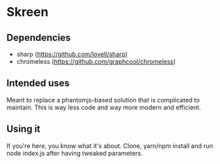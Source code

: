 # Skreen

## Dependencies

- sharp (https://github.com/lovell/sharp)
- chromeless (https://github.com/graphcool/chromeless)

## Intended uses

Meant to replace a phantomjs-based solution that is complicated to maintain. This is way less code and way more modern and efficient.

## Using it

If you're here, you know what it's about. Clone, yarn/npm install and run node index.js after having tweaked parameters.
